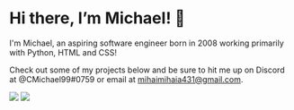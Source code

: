 # Hi there, I’m Michael! 👋

I'm Michael, an aspiring software engineer born in 2008 working primarily with Python, HTML and CSS!



Check out some of my projects below and be sure to hit me up on Discord at @CMichael99#0759 or email at mihaimihaia431@gmail.com.

<img src="https://github-readme-stats.vercel.app/api?username=CMihai99&count_private=true&line_height=21&show_icons=true&hide_border=true&theme=blueberry"/>
<img src="https://github-readme-stats.vercel.app/api/top-langs/?username=CMihai99&layout=compact&card_width=250&hide_border=true&theme=blueberry"/>
